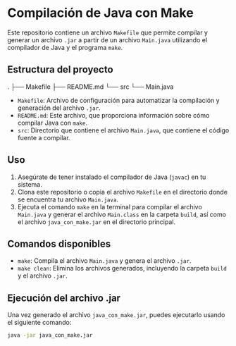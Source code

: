 # Compilación de Java con Make

Este repositorio contiene un archivo `Makefile` que permite compilar y generar un archivo `.jar` a partir de un archivo `Main.java` utilizando el compilador de Java y el programa `make`.

## Estructura del proyecto
.
├── Makefile
├── README.md
└── src
    └── Main.java

- `Makefile`: Archivo de configuración para automatizar la compilación y generación del archivo `.jar`.
- `README.md`: Este archivo, que proporciona información sobre cómo compilar Java con `make`.
- `src`: Directorio que contiene el archivo `Main.java`, que contiene el código fuente a compilar.

## Uso

1. Asegúrate de tener instalado el compilador de Java (`javac`) en tu sistema.
2. Clona este repositorio o copia el archivo `Makefile` en el directorio donde se encuentra tu archivo `Main.java`.
3. Ejecuta el comando `make` en la terminal para compilar el archivo `Main.java` y generar el archivo `Main.class` en la carpeta `build`, así como el archivo `java_con_make.jar` en el directorio principal.

## Comandos disponibles

- `make`: Compila el archivo `Main.java` y genera el archivo `.jar`.
- `make clean`: Elimina los archivos generados, incluyendo la carpeta `build` y el archivo `.jar`.

## Ejecución del archivo .jar

Una vez generado el archivo `java_con_make.jar`, puedes ejecutarlo usando el siguiente comando:

```bash
java -jar java_con_make.jar

